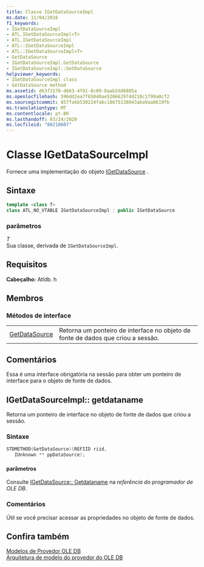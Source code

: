 ```yaml
---
title: Classe IGetDataSourceImpl
ms.date: 11/04/2016
f1_keywords:
- IGetDataSourceImpl
- ATL.IGetDataSourceImpl<T>
- ATL.IGetDataSourceImpl
- ATL::IGetDataSourceImpl
- ATL::IGetDataSourceImpl<T>
- GetDataSource
- IGetDataSourceImpl.GetDataSource
- IGetDataSourceImpl::GetDataSource
helpviewer_keywords:
- IGetDataSourceImpl class
- GetDataSource method
ms.assetid: d63f3178-d663-4f01-8c09-8aab2dd6805a
ms.openlocfilehash: 596dd2ea7f65040ae526662974d210c1f99a0cf2
ms.sourcegitcommit: 857fa6b530224fa6c18675138043aba9aa0619fb
ms.translationtype: MT
ms.contentlocale: pt-BR
ms.lasthandoff: 03/24/2020
ms.locfileid: "80210607"
---
```

# <a name="igetdatasourceimpl-class"></a>Classe IGetDataSourceImpl

Fornece uma implementação do objeto [IGetDataSource](/previous-versions/windows/desktop/ms709721(v=vs.85)) .

## <a name="syntax"></a>Sintaxe

```cpp
template <class T>
class ATL_NO_VTABLE IGetDataSourceImpl : public IGetDataSource
```

### <a name="parameters"></a>parâmetros

*T*<br/>
Sua classe, derivada de `IGetDataSourceImpl`.

## <a name="requirements"></a>Requisitos

**Cabeçalho:** Atldb. h

## <a name="members"></a>Membros

### <a name="interface-methods"></a>Métodos de interface

|||
|-|-|
|[GetDataSource](#getdatasource)|Retorna um ponteiro de interface no objeto de fonte de dados que criou a sessão.|

## <a name="remarks"></a>Comentários

Essa é uma interface obrigatória na sessão para obter um ponteiro de interface para o objeto de fonte de dados.

## <a name="igetdatasourceimplgetdatasource"></a><a name="getdatasource"></a>IGetDataSourceImpl:: getdataname

Retorna um ponteiro de interface no objeto de fonte de dados que criou a sessão.

### <a name="syntax"></a>Sintaxe

```cpp
STDMETHOD(GetDataSource)(REFIID riid,
   IUnknown ** ppDataSource);
```

#### <a name="parameters"></a>parâmetros

Consulte [IGetDataSource:: Getdataname](/previous-versions/windows/desktop/ms725443(v=vs.85)) na *referência do programador de OLE DB*.

### <a name="remarks"></a>Comentários

Útil se você precisar acessar as propriedades no objeto de fonte de dados.

## <a name="see-also"></a>Confira também

[Modelos de Provedor OLE DB](../../data/oledb/ole-db-provider-templates-cpp.md)<br/>
[Arquitetura de modelo do provedor do OLE DB](../../data/oledb/ole-db-provider-template-architecture.md)
